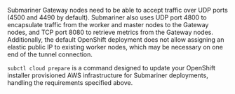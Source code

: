 Submariner Gateway nodes need to be able to accept traffic over UDP ports (4500 and 4490 by default).
Submariner also uses UDP port 4800 to encapsulate traffic from the worker and master nodes to the Gateway nodes, and TCP port 8080 to
retrieve metrics from the Gateway nodes.
Additionally, the default OpenShift deployment does not allow assigning an elastic public IP to existing worker nodes, which may be
necessary on one end of the tunnel connection.

`subctl cloud prepare` is a command designed to update your OpenShift installer provisioned AWS infrastructure for Submariner deployments,
handling the requirements specified above.
